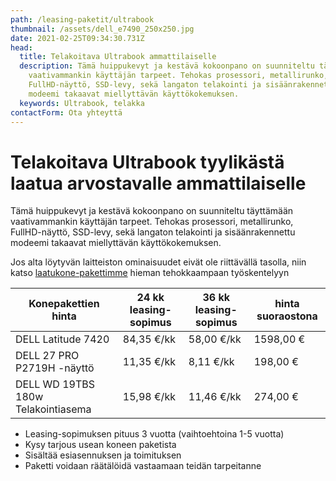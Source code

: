 ```yaml
---
path: /leasing-paketit/ultrabook
thumbnail: /assets/dell_e7490_250x250.jpg
date: 2021-02-25T09:34:30.731Z
head:
  title: Telakoitava Ultrabook ammattilaiselle
  description: Tämä huippukevyt ja kestävä kokoonpano on suunniteltu täyttämään
    vaativammankin käyttäjän tarpeet. Tehokas prosessori, metallirunko,
    FullHD-näyttö, SSD-levy, sekä langaton telakointi ja sisäänrakennettu
    modeemi takaavat miellyttävän käyttökokemuksen.
  keywords: Ultrabook, telakka
contactForm: Ota yhteyttä
---
```

# Telakoitava Ultrabook tyylikästä laatua arvostavalle ammattilaiselle

Tämä huippukevyt ja kestävä kokoonpano on suunniteltu täyttämään vaativammankin käyttäjän tarpeet. Tehokas prosessori, metallirunko, FullHD-näyttö, SSD-levy, sekä langaton telakointi ja sisäänrakennettu modeemi takaavat miellyttävän käyttökokemuksen.

Jos alta löytyvän laitteiston ominaisuudet eivät ole riittävällä tasolla, niin katso <a href="/leasing-paketit/laatukone">laatukone-pakettimme</a> hieman tehokkaampaan työskentelyyn

| Konepakettien hinta                | 24 kk leasing-sopimus | 36 kk leasing-sopimus | hinta suoraostona |
| ---------------------------------- | --------------------- | --------------------- | ----------------- |
| DELL Latitude 7420                 | 84,35 €/kk            | 58,00 €/kk            | 1598,00 €         |
| DELL 27 PRO P2719H -näyttö         | 11,35 €/kk            | 8,11 €/kk             | 198,00 €          |
| DELL WD 19TBS 180w Telakointiasema | 15,98 €/kk            | 11,46 €/kk            | 274,00 €          |

* Leasing-sopimuksen pituus 3 vuotta (vaihtoehtoina 1-5 vuotta)
* Kysy tarjous usean koneen paketista
* Sisältää esiasennuksen ja toimituksen
* Paketti voidaan räätälöidä vastaamaan teidän tarpeitanne

<Cards cardsPerRow="2" cards='[{"bgColor":"lightest","title":"DELL Latitude 7420 Yrityskannettava","linkBgColor":"darkest","image":"/assets/dell_u2419h_250x207.jpg","content":"Mikäli sinua kiinnostaa ohut muotoilu, laadukas ja kestävä rakenne sekä liikuteltavuus yhdistettynä tehokkaaksi ja turvalliseksi kokonaisuudeksi niin sinun kannattaa huomioida Dell Latitude 7000-sarja.\n\nSuorituskyvystä vastaa 11.sukupolven Intel suorittimet. Dell Latitude 7420 nostaa ultrabookin vaatimukset uudelle tasolle.Erinomainen kannettava yhtä lailla työmatkoille kuin työpisteellekin\n\n* Prosessori: Intel Core i5-1145G7 4-ydinsuoritin (vPro)\n* Muisti: 16GB\\n* Kiintolevy: 512GB SSD\n* Verkko-ominaisuudet: Wi-Fi 6 AX201 2x2 802.11ax 160MHz + Bluetooth 5.1\n* Laajennuspaikat: HDMI,USB 3.2, 2x USB Type C™ Thunderbolt 4 (DP/PD/USB4)\n* Käyttöjärjestelmä: Windows 10 Professional 64-bit\n* Takuu: kolmen vuoden kansainvälinen ProSupport on-site takuu, vasteaika seuraava työpäivä\n* Tuotekoodit: YG2DY, 0C6PP, 0VT79, 41NVJ, JX76K, DELL-WD19TB, DELL-P2419H DELL-P2419H\n"},{"bgColor":"lightest","title":"DELL Telakka","linkBgColor":"darkest","content":"Telakointiaseman avulla voit liitää Latitude kannettavan nopeasti työpisteesi lisälaitteisiin kuten erilliseen näyttöön, näppäimistöön ja hiireen sekä mahdollisiin lisälaitteisiin kuten tulostimeen sekä kaiuttimiin","image":"/assets/wd19tb_01.jpg"}]' />